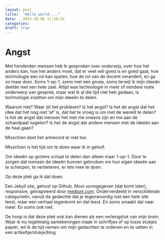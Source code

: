 ```yaml
---
layout: post
title:  "Hello world...."
date:   2015-10-06 11:56:51
categories: 
draft: true
---
```

# Angst
Met honderden mensen heb ik gesproken over onderwijs, over hoe het anders kan, hoe het anders moet, dat er veel 
w&eacute;l goed is en goed gaat, hoe technologie een rol kan spelen, hoe de rol van de docent verandert, en ga zo maar door. 
Soms 1-op-1, soms met een groep, soms terwijl ik mijn idee&auml;n deelde met een hele zaal. Altijd was technologie 
in meer of mindere mate onderwerp van gesprek, maar wat ik al die tijd niet heb gedaan, is technologie inzetten om 
mijn idee&euml;n te delen.

Waarom niet?
Waar zit het probleem?
Is het angst?
Is het de angst dat het idee dat het nog niet 'af' is, dat het te vroeg is om met de wereld te delen?
Is het de angst dat mensen het met me oneens zijn en me aan de schandpaal nagelen?
Is het de angst dat andere mensen met de idee&euml;n aan de haal gaan?

Misschien doet het antwoord er niet toe.

Misschien is het tijd om te doen waar ik in geloof. 

Om idee&euml;n op grotere schaal te delen dan alleen maar 1-op-1.
Door te zorgen dat mensen de idee&euml;n kunnen gebruiken om hun eigen idee&euml;n aan te scherpen, te verbeteren, er 
iets mee te doen.

Op deze plek ga ik dat doen. 

Een Jekyll site, gehost op Github. Mooi vormgegeven (dat komt later), responsive, ge&iuml;nspireerd door 
[medium.com](http://medium.com). Onderverdeeld in verschillende categorie&euml;n, vanuit de gedachte dat je 
tegenwoordig niet een hele site leest, maar een verhaal tegenkomt en dat leest. En soms smaakt dat naar meer. 
En soms ook niet.

De hoop is dat deze plek ook kan dienen als een verlengstuk van mijn brein. Waar ik nu regelmatig aantekeningen maak
in schriftjes of op losse stukjes papier, wil ik de tijd nemen om mijn gedachten te ordenen en te vatten in een 
artikeltje/stukje/blog.





<!--stackedit_data:
eyJoaXN0b3J5IjpbMTk5MzYxMTY3OF19
-->
